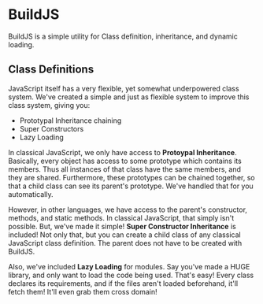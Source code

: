 BuildJS
=======

BuildJS is a simple utility for Class definition, inheritance, and dynamic loading.

Class Definitions
-----------------

JavaScript itself has a very flexible, yet somewhat underpowered class system.  We've created a simple and just as flexible system to improve this class system, giving you:
* Prototypal Inheritance chaining
* Super Constructors
* Lazy Loading

In classical JavaScript, we only have access to **Protoypal Inheritance**.  Basically, every object has access to some prototype which contains its members.  Thus all instances of that class have the same members, and they are shared.  Furthermore, these prototypes can be chained together, so that a child class can see its parent's prototype.  We've handled that for you automatically.

However, in other languages, we have access to the parent's constructor, methods, and static methods.  In classical JavaScript, that simply isn't possible.  But, we've made it simple!  **Super Constructor Inheritance** is included!  Not only that, but you can create a child class of any classical JavaScript class definition.  The parent does not have to be created with BuildJS.

Also, we've included **Lazy Loading** for modules.  Say you've made a HUGE library, and only want to load the code being used.  That's easy!  Every class declares its requirements, and if the files aren't loaded beforehand, it'll fetch them!  It'll even grab them cross domain!
